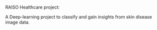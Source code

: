 RAISO Healthcare project:

A Deep-learning project to classify and gain insights from skin disease image data.
